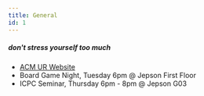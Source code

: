 ```yaml
---
title: General
id: 1
---
```


##### don't stress yourself too much
- [ACM UR Website](https://acmurichmond.github.io/)
- Board Game Night, Tuesday 6pm @ Jepson First Floor
- ICPC Seminar, Thursday 6pm - 8pm @ Jepson G03
